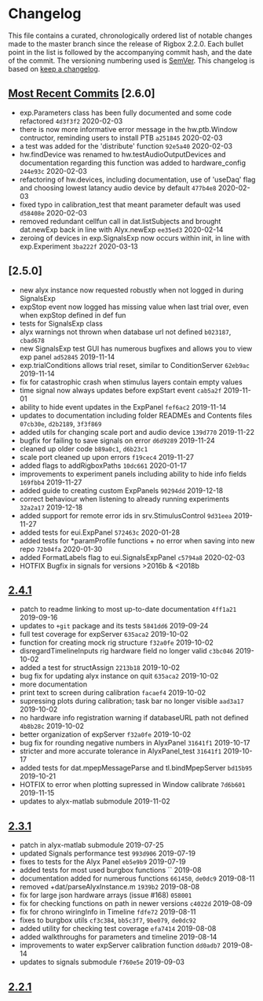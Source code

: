 # Changelog

This file contains a curated, chronologically ordered list of notable changes made to the master branch since the release of Rigbox 2.2.0. Each bullet point in the list is followed by the accompanying commit hash, and the date of the commit. The versioning numbering used is [SemVer](http://semver.org/). This changelog is based on [keep a changelog](https://keepachangelog.com).

## [Most Recent Commits](https://github.com/cortex-lab/Rigbox/commits/master) [2.6.0]

- exp.Parameters class has been fully documented and some code refactored `4d3f3f2` 2020-02-03
- there is now more informative error message in the hw.ptb.Window contructor, reminding users to install PTB `a251845` 2020-02-03
- a test was added for the 'distribute' function `92e5a40` 2020-02-03 
- hw.findDevice was renamed to hw.testAudioOutputDevices and documentation regarding this function was added to hardware_config `244e93c` 2020-02-03
- refactoring of hw.devices, including documentation, use of 'useDaq' flag and choosing lowest latancy audio device by default `477b4e8` 2020-02-03
- fixed typo in calibration_test that meant parameter default was used `d58408e` 2020-02-03
- removed redundant cellfun call in dat.listSubjects and brought dat.newExp back in line with Alyx.newExp `ee35ed3` 2020-02-14
- zeroing of devices in exp.SignalsExp now occurs within init, in line with exp.Experiment `3ba222f` 2020-03-13


## [2.5.0]

- new alyx instance now requested robustly when not logged in during SignalsExp
- expStop event now logged has missing value when last trial over, even when expStop defined in def fun
- tests for SignalsExp class
- alyx warnings not thrown when database url not defined `b023187`, `cbad678`
- new SignalsExp test GUI has numerous bugfixes and allows you to view exp panel `ad52845` 2019-11-14
- exp.trialConditions allows trial reset, similar to ConditionServer `62eb9ac` 2019-11-14
- fix for catastrophic crash when stimulus layers contain empty values
- time signal now always updates before expStart event `cab5a2f` 2019-11-01
- ability to hide event updates in the ExpPanel `fef6ac2` 2019-11-14
- updates to documentation including folder READMEs and Contents files `07cb30e`, `d2b2189`, `3f3f869`
- added utils for changing scale port and audio device `139d770` 2019-11-22
- bugfix for failing to save signals on error `d6d9289` 2019-11-24
- cleaned up older code `b89a0c1`, `d6b23c1`
- scale port cleaned up upon errors `f19cec4` 2019-11-27
- added flags to addRigboxPaths `10dc661` 2020-01-17
- improvements to experiment panels including ability to hide info fields `169fbb4` 2019-11-27
- added guide to creating custom ExpPanels `90294dd` 2019-12-18
- correct behaviour when listening to already running experiments `32a2a17` 2019-12-18
- added support for remote error ids in srv.StimulusControl `9d31eea` 2019-11-27
- added tests for eui.ExpPanel `572463c` 2020-01-28
- added tests for *paramProfile functions + no error when saving into new repo `72b04fa` 2020-01-30
- added FormatLabels flag to eui.SignalsExpPanel `c5794a8` 2020-02-03
- HOTFIX Bugfix in signals for versions >2016b & <2018b

## [2.4.1](https://github.com/cortex-lab/Rigbox/releases/tag/2.4.0)

- patch to readme linking to most up-to-date documentation `4ff1a21` 2019-09-16
- updates to `+git` package and its tests `5841dd6` 2019-09-24
- full test coverage for expServer `635aca2` 2019-10-02
- function for creating mock rig structure `f32a0fe` 2019-10-02
- disregardTimelineInputs rig hardware field no longer valid `c3bc046` 2019-10-02
- added a test for structAssign `2213b18` 2019-10-02
- bug fix for updating alyx instance on quit `635aca2` 2019-10-02
- more documentation 
- print text to screen during calibration `facaef4` 2019-10-02
- supressing plots during calibration; task bar no longer visible `aad3a17` 2019-10-02
- no hardware info registration warning if databaseURL path not defined `4b8b28c` 2019-10-02
- better organization of expServer `f32a0fe` 2019-10-02
- bug fix for rounding negative numbers in AlyxPanel `31641f1` 2019-10-17
- stricter and more accurate tolerance in AlyxPanel_test `31641f1` 2019-10-17
- added tests for dat.mpepMessageParse and tl.bindMpepServer `bd15b95` 2019-10-21
- HOTFIX to error when plotting supressed in Window calibrate `7d6b601` 2019-11-15
- updates to alyx-matlab submodule 2019-11-02

## [2.3.1](https://github.com/cortex-lab/Rigbox/releases/tag/2.3.1)

- patch in alyx-matlab submodule 2019-07-25
- updated Signals performance test `993d906` 2019-07-19
- fixes to tests for the Alyx Panel `eb5e9b9` 2019-07-19
- added tests for most used burgbox functions `` 2019-08
- documentation added for numerous functions `661450`, `de0dc9` 2019-08-11
- removed +dat/parseAlyxInstance.m `1939b2` 2019-08-08
- fix for large json hardware arrays (issue #168) `058001`
- fix for checking functions on path in newer versions `c4022d` 2019-08-09
- fix for chrono wiringInfo in Timeline `fdfe72` 2019-08-11
- fixes to burgbox utils `cf3c384`, `bb5c3f7`, `9be079`, `de0dc92`
- added utility for checking test coverage `efa7414` 2019-08-08
- added walkthroughs for parameters and timeline 2019-08-14
- improvements to water expServer calibration function `dd0adb7` 2019-08-14
- updates to signals submodule `f760e5e` 2019-09-03

## [2.2.1](https://github.com/cortex-lab/Rigbox/releases/tag/v2.2.1)
